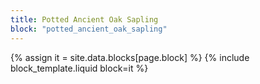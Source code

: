 ```yaml
---
title: Potted Ancient Oak Sapling
block: "potted_ancient_oak_sapling"
---
```


{% assign it = site.data.blocks[page.block] %}
{% include block_template.liquid block=it %}

